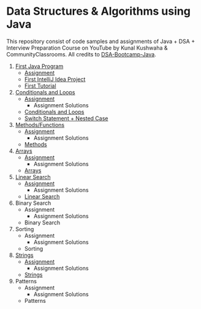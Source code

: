# Data Structures & Algorithms using Java

This repository consist of code samples and assignments of Java + DSA + Interview Preparation Course on YouTube by Kunal Kushwaha & CommunityClassrooms. All credits to [DSA-Bootcamp-Java](https://github.com/kunal-kushwaha/DSA-Bootcamp-Java).

1. [First Java Program](01-first-java-program)
   - [Assignment](01-first-java-program/assignment)
   - [First IntelliJ Idea Project](01-first-java-program/first-idea-project)
   - [First Tutorial](01-first-java-program/first-tutorial)
2. [Conditionals and Loops](02-conditions-loops)   
   - [Assignment](02-conditions-loops/Assignment)
      - Assignment Solutions
   - [Conditionals and Loops](02-conditions-loops/code)
   - [Switch Statement + Nested Case](02-conditions-loops/switch)
3. [Methods/Functions](03-methods)
   -  [Assignment](03-methods/Assignment)
      - Assignment Solutions
   -  [Methods](03-methods/code)
4. [Arrays](04-arrays)
   -  [Assignment](04-arrays/Assignment)
      - Assignment Solutions
   -  [Arrays](04-arrays/code)
5. [Linear Search](05-linear-search)
   -  [Assignment](05-linear-search/Assignment)
      - Assignment Solutions
   -  [Linear Search](05-linear-search/code)
6. Binary Search
   -  Assignment
      - Assignment Solutions
   -  Binary Search
7. Sorting
   -  Assignment
      - Assignment Solutions
   -  Sorting
8. [Strings](08-strings)
   -  [Assignment](08-strings/Assignment)
      - Assignment Solutions
   -  [Strings](08-strings/code)
9. Patterns
   -  Assignment
      - Assignment Solutions
   -  Patterns

